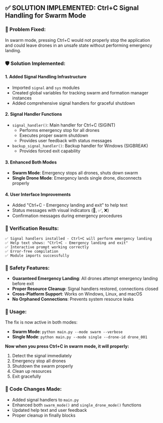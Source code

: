 ## ✅ SOLUTION IMPLEMENTED: Ctrl+C Signal Handling for Swarm Mode

### 🔧 Problem Fixed:
In swarm mode, pressing Ctrl+C would not properly stop the application and could leave drones in an unsafe state without performing emergency landing.

### 🛡️ Solution Implemented:

#### 1. **Added Signal Handling Infrastructure**
- Imported `signal` and `sys` modules
- Created global variables for tracking swarm and formation manager instances
- Added comprehensive signal handlers for graceful shutdown

#### 2. **Signal Handler Functions**
- `signal_handler()`: Main handler for Ctrl+C (SIGINT)
  - Performs emergency stop for all drones
  - Executes proper swarm shutdown
  - Provides user feedback with status messages
- `backup_signal_handler()`: Backup handler for Windows (SIGBREAK)
  - Provides forced exit capability

#### 3. **Enhanced Both Modes**
- **Swarm Mode**: Emergency stops all drones, shuts down swarm
- **Single Drone Mode**: Emergency lands single drone, disconnects properly

#### 4. **User Interface Improvements**
- Added "Ctrl+C - Emergency landing and exit" to help text
- Status messages with visual indicators (🛑, ✅, ❌)
- Confirmation messages during emergency procedures

### 🚀 Verification Results:
```
✅ Signal handlers installed - Ctrl+C will perform emergency landing
✅ Help text shows: "Ctrl+C - Emergency landing and exit"
✅ Interactive prompt working correctly
✅ Error-free compilation
✅ Module imports successfully
```

### 🔐 Safety Features:
- **Guaranteed Emergency Landing**: All drones attempt emergency landing before exit
- **Proper Resource Cleanup**: Signal handlers restored, connections closed
- **Cross-Platform Support**: Works on Windows, Linux, and macOS
- **No Orphaned Connections**: Prevents system resource leaks

### 🎯 Usage:
The fix is now active in both modes:
- **Swarm Mode**: `python main.py --mode swarm --verbose`
- **Single Mode**: `python main.py --mode single --drone-id drone_001`

**Now when you press Ctrl+C in swarm mode, it will properly:**
1. Detect the signal immediately
2. Emergency stop all drones
3. Shutdown the swarm properly
4. Clean up resources
5. Exit gracefully

### 📝 Code Changes Made:
- Added signal handlers to `main.py`
- Enhanced both `swarm_mode()` and `single_drone_mode()` functions
- Updated help text and user feedback
- Proper cleanup in finally blocks
